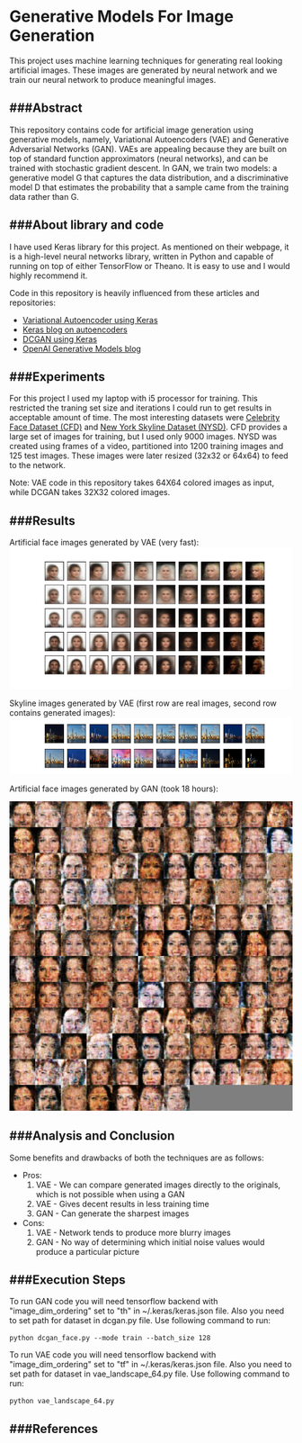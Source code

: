 # Generative Models For Image Generation
This project uses machine learning techniques for generating real looking artificial images. These images are generated by neural network and we train our neural network to produce meaningful images.

###Abstract
---
This repository contains code for artificial image generation using generative models, namely, Variational Autoencoders (VAE) and Generative Adversarial Networks (GAN). VAEs are appealing because they are built on top of standard function approximators (neural networks), and can be trained with stochastic gradient descent. In GAN, we train two models: a generative model G that captures the data distribution, and a discriminative model D that estimates the probability that a sample came from the training data rather than G.

###About library and code
---
I have used Keras library for this project. As mentioned on their webpage, it is a high-level neural networks library, written in Python and capable of running on top of either TensorFlow or Theano. It is easy to use and I would highly recommend it.

Code in this repository is heavily influenced from these articles and repositories:
- [Variational Autoencoder using Keras](https://github.com/fchollet/keras/blob/master/examples/variational_autoencoder.py)
- [Keras blog on autoencoders](https://blog.keras.io/building-autoencoders-in-keras.html)
- [DCGAN using Keras](https://github.com/jacobgil/keras-dcgan)
- [OpenAI Generative Models blog](https://openai.com/blog/generative-models/)

###Experiments
---
For this project I used my laptop with i5 processor for training. This restricted the traning set size and iterations I could run to get results in acceptable amount of time. The most interesting datasets were [Celebrity Face Dataset (CFD)](http://mmlab.ie.cuhk.edu.hk/projects/CelebA.html) and [New York Skyline Dataset (NYSD)](https://www.youtube.com/watch?v=DDo73Njxdqc). CFD provides a large set of images for training, but I used only 9000 images. NYSD was created using frames of a video, partitioned into 1200 training images and 125 test images. These images were later resized (32x32 or 64x64) to feed to the network.

Note: VAE code in this repository takes 64X64 colored images as input, while DCGAN takes 32X32 colored images.

###Results
---
Artificial face images generated by VAE (very fast):
![Output with training from 9000 celebrity face](/results/final_face.png)

Skyline images generated by VAE (first row are real images, second row contains generated images):
![Output with training from 1200 skyline images](/results/final_skyline.png)

Artificial face images generated by GAN (took 18 hours):

![Output with training from 9000 celebrity faces](/results/GAN1.png)

###Analysis and Conclusion
---
Some benefits and drawbacks of both the techniques are as follows:

- Pros:
    1. VAE - We can compare generated images directly to the originals, which is not possible when using a GAN
    2. VAE - Gives decent results in less training time
    3. GAN - Can generate the sharpest images
- Cons:
    1. VAE - Network tends to produce more blurry images
    2. GAN - No way of determining which initial noise values would produce a particular picture

###Execution Steps
---
To run GAN code you will need tensorflow backend with "image_dim_ordering" set to "th" in ~/.keras/keras.json file. Also you need to set path for dataset in dcgan.py file. Use following command to run:
```
python dcgan_face.py --mode train --batch_size 128
```

To run VAE code you will need tensorflow backend with "image_dim_ordering" set to "tf" in ~/.keras/keras.json file. Also you need to set path for dataset in vae_landscape_64.py file. Use following command to run:
```
python vae_landscape_64.py
```

###References
---
